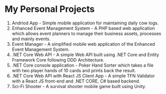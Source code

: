 # My Personal Projects
1. Andriod App - Simple mobile application for maintaining daily cow logs.
2. Enhanced Event Management System - A PHP based web application which allows event planners to manage their business assets, processes and mainly events.
3. Event Manager - A simplified mobile web application of the Enhanced Event Management System.
4. .NET Core Web API - A simple Web API built using .NET Core and Entity Framework Core following DDD Architecture.
5. .NET Core console application - Poker Hand Sorter which takes a file with two player hands of 10 cards and prints back the result.
6. .NET Core Web API with React JS Client App - A simple TFN Validator with a React JS front-end and .NET CORE, C# based backend.
7. Sci-Fi Shooter - A survival shooter mobile game built using Unity.
